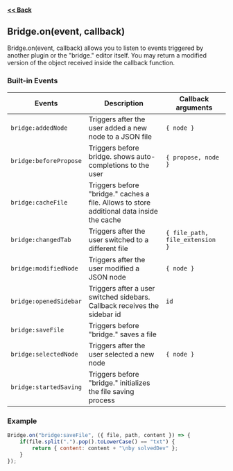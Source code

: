 #### [<< Back](https://github.com/solvedDev/bridge./blob/master/plugins/getting-started.md)
## Bridge.on(event, callback)
Bridge.on(event, callback) allows you to listen to events triggered by another plugin or the "bridge." editor itself. 
You may return a modified version of the object received inside the callback function.

### Built-in Events
| Events | Description | Callback arguments
| --- | --- | ---
| ```bridge:addedNode``` | Triggers after the user added a new node to a JSON file | ```{ node }```
| ```bridge:beforePropose``` | Triggers before bridge. shows auto-completions to the user | ```{ propose, node }```
| ```bridge:cacheFile``` | Triggers before "bridge." caches a file. Allows to store additional data inside the cache 
| ```bridge:changedTab``` | Triggers after the user switched to a different file | ```{ file_path, file_extension }```
| ```bridge:modifiedNode``` | Triggers after the user modified a JSON node | ```{ node }```
| ```bridge:openedSidebar``` | Triggers after a user switched sidebars. Callback receives the sidebar id | ```id```
| ```bridge:saveFile``` | Triggers before "bridge." saves a file |
| ```bridge:selectedNode``` | Triggers after the user selected a new node | ```{ node }```
| ```bridge:startedSaving``` | Triggers before "bridge." initializes the file saving process

### Example
```javascript
Bridge.on("bridge:saveFile", ({ file, path, content }) => {
    if(file.split(".").pop().toLowerCase() == "txt") {
        return { content: content + "\nby solvedDev" };
    }
});
```
